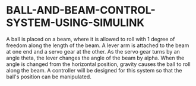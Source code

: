 # BALL-AND-BEAM-CONTROL-SYSTEM-USING-SIMULINK
A ball is placed on a beam,  where it is allowed to roll with 1 degree of freedom along the length of the beam. A lever arm is attached to the beam at one end and a servo gear at the other. As the servo gear turns by an angle theta, the lever changes the angle of the beam by alpha. When the angle is changed from the horizontal position, gravity causes the ball to roll along the beam. A controller will be designed for this system so that the ball's position can be manipulated.
